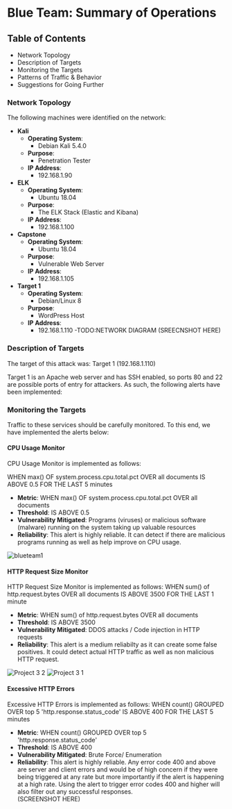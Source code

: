 # Blue Team: Summary of Operations
 
## Table of Contents
- Network Topology
- Description of Targets
- Monitoring the Targets
- Patterns of Traffic & Behavior
- Suggestions for Going Further
 
### Network Topology

The following machines were identified on the network:
- **Kali**
  - **Operating System**:
     - Debian Kali 5.4.0
  - **Purpose**:
     - Penetration Tester
  - **IP Address**:
     - 192.168.1.90
- **ELK**
  - **Operating System**:
     - Ubuntu 18.04
  - **Purpose**:
     - The ELK Stack (Elastic and Kibana)
  - **IP Address**:
     - 192.168.1.100
- **Capstone**
  - **Operating System**:
     - Ubuntu 18.04
  - **Purpose**:
     - Vulnerable Web Server
  - **IP Address**:
     - 192.168.1.105
- **Target 1**
  - **Operating System**:
     - Debian/Linux 8
  - **Purpose**:
     - WordPress Host
  - **IP Address**:
     - 192.168.1.110
-TODO:NETWORK DIAGRAM (SREECNSHOT HERE)
 
### Description of Targets
The target of this attack was: Target 1 (192.168.1.110)
 
Target 1 is an Apache web server and has SSH enabled, so ports 80 and 22 are possible ports of entry for attackers. 
As such, the following alerts have been implemented:
 
### Monitoring the Targets
 
Traffic to these services should be carefully monitored. To this end, we have implemented the alerts below:
 
#### CPU Usage Monitor
 
CPU Usage Monitor is implemented as follows:
 
WHEN max() OF system.process.cpu.total.pct OVER all documents IS ABOVE 0.5 FOR THE LAST 5 minutes
 
  - **Metric**: WHEN max() OF system.process.cpu.total.pct OVER all documents
  - **Threshold**: IS ABOVE 0.5
  - **Vulnerability Mitigated**: Programs (viruses) or malicious software (malware) running on the system taking up valuable resources
  - **Reliability**: This alert is highly reliable. It can detect if there are malicious programs running as well as help improve on CPU usage. 
  
![blueteam1](https://user-images.githubusercontent.com/91024338/143162166-382498c9-510b-4384-ba71-8dc6c8793938.JPG)

  
#### HTTP Request Size Monitor

HTTP Request Size Monitor is implemented as follows:
WHEN sum() of http.request.bytes OVER all documents IS ABOVE 3500 FOR THE LAST 1 minute
  - **Metric**: WHEN sum() of http.request.bytes OVER all documents
  - **Threshold**: IS ABOVE 3500
  - **Vulnerability Mitigated**: DDOS attacks / Code injection in HTTP requests 
  - **Reliability**: This alert is a medium reliabilty as it can create some false positives. It could detect actual HTTP traffic as well as non malicious HTTP request. 
  
![Project 3 2](https://user-images.githubusercontent.com/91024338/143162384-795233e5-09e7-464f-bf5e-566a69b3946f.JPG)
![Project 3 1](https://user-images.githubusercontent.com/91024338/143162341-f6171742-1149-4bd1-bb7a-262100de1a5f.JPG)

#### Excessive HTTP Errors

Excessive HTTP Errors is implemented as follows:
WHEN count() GROUPED OVER top 5 'http.response.status_code' IS ABOVE 400 FOR THE LAST 5 minutes
  - **Metric**: WHEN count() GROUPED OVER top 5 'http.response.status_code'
  - **Threshold**: IS ABOVE 400
  - **Vulnerability Mitigated**: Brute Force/ Enumeration
  - **Reliability**: This alert is highly reliable. Any error code 400 and above are server and client errors and would be of high concern if they were being triggered at any rate but more importantly if the alert is happening at a high rate. Using the alert to trigger error codes 400 and higher will also filter out any successful responses.  
  (SCREENSHOT HERE)
 
 
 
 


